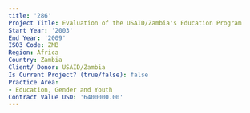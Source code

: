 ```yaml
---
title: '286'
Project Title: Evaluation of the USAID/Zambia's Education Program
Start Year: '2003'
End Year: '2009'
ISO3 Code: ZMB
Region: Africa
Country: Zambia
Client/ Donor: USAID/Zambia
Is Current Project? (true/false): false
Practice Area:
- Education, Gender and Youth
Contract Value USD: '6400000.00'
---
```


